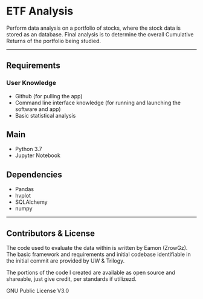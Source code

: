 # ETF Analysis
Perform data analysis on a portfolio of stocks, where the stock data is stored as an database. Final analysis is to determine the overall Cumulative Returns of the portfolio being studied.

---

## Requirements

### User Knowledge
- Github (for pulling the app)
- Command line interface knowledge (for running and launching the software and app)
- Basic statistical analysis

## Main
- Python 3.7
- Jupyter Notebook

## Dependencies
- Pandas
- hvplot
- SQLAlchemy
- numpy

---

## Contributors & License 

The code used to evaluate the data within is written by Eamon (ZrowGz). The basic framework and requirements and initial codebase identifiable in the initial commit are provided by UW & Trilogy.

The portions of the code I created are available as open source and shareable, just give credit, per standards if utilizezd.

GNU Public License V3.0